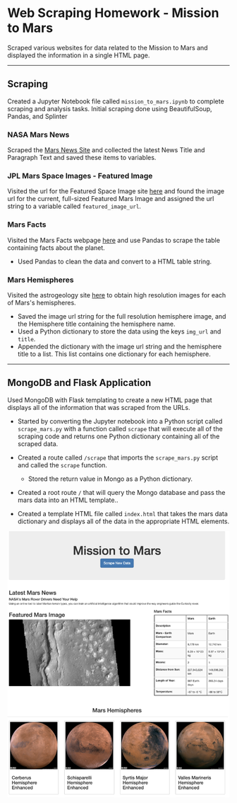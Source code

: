 # Web Scraping Homework - Mission to Mars


Scraped various websites for data related to the Mission to Mars and displayed the information in a single HTML page.
- - -
## Scraping

Created a Jupyter Notebook file called `mission_to_mars.ipynb`  to complete scraping and analysis tasks. Initial scraping done using BeautifulSoup, Pandas, and Splinter

### NASA Mars News

Scraped the [Mars News Site](https://redplanetscience.com/) and collected the latest News Title and Paragraph Text and saved these items to variables. 

### JPL Mars Space Images - Featured Image

Visited the url for the Featured Space Image site [here](https://spaceimages-mars.com) and found the image url for the current, full-sized Featured Mars Image and assigned the url string to a variable called `featured_image_url`.


### Mars Facts

Visited the Mars Facts webpage [here](https://galaxyfacts-mars.com) and use Pandas to scrape the table containing facts about the planet.
* Used Pandas to clean the data and convert to a HTML table string.

### Mars Hemispheres

Visited the astrogeology site [here](https://marshemispheres.com/) to obtain high resolution images for each of Mars's hemispheres. 
* Saved  the image url string for the full resolution hemisphere image, and the Hemisphere title containing the hemisphere name. 
* Used a Python dictionary to store the data using the keys `img_url` and `title`. 
* Appended the dictionary with the image url string and the hemisphere title to a list. This list contains one dictionary for each hemisphere.

- - -

## MongoDB and Flask Application

Used  MongoDB with Flask templating to create a new HTML page that displays all of the information that was scraped from the URLs.

* Started by converting the Jupyter notebook into a Python script called `scrape_mars.py` with a function called `scrape` that will execute all of the scraping code and returns one Python dictionary containing all of the scraped data.

* Created a route called `/scrape` that imports the `scrape_mars.py` script and called the `scrape` function.

  * Stored the return value in Mongo as a Python dictionary.

* Created a root route `/` that will query the Mongo database and pass the mars data into an HTML template..

* Created a template HTML file called `index.html` that takes the mars data dictionary and displays all of the data in the appropriate HTML elements. 

![final_app_part1.png](Images/final_app.png)


